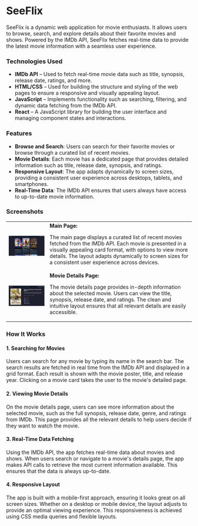 <h1>SeeFlix</h1>

<p>SeeFlix is a dynamic web application for movie enthusiasts. It allows users to browse, search, and explore details about their favorite movies and shows. Powered by the IMDb API, SeeFlix fetches real-time data to provide the latest movie information with a seamless user experience.</p>

<h3>Technologies Used</h3>
<ul>
  <li><strong>IMDb API</strong> – Used to fetch real-time movie data such as title, synopsis, release date, ratings, and more.</li>
  <li><strong>HTML/CSS</strong> – Used for building the structure and styling of the web pages to ensure a responsive and visually appealing layout.</li>
  <li><strong>JavaScript</strong> – Implements functionality such as searching, filtering, and dynamic data fetching from the IMDb API.</li>
  <li><strong>React</strong> – A JavaScript library for building the user interface and managing component states and interactions.</li>
</ul>

<h3>Features</h3>
<ul>
  <li><strong>Browse and Search</strong>: Users can search for their favorite movies or browse through a curated list of recent movies.</li>
  <li><strong>Movie Details</strong>: Each movie has a dedicated page that provides detailed information such as title, release date, synopsis, and ratings.</li>
  <li><strong>Responsive Layout</strong>: The app adapts dynamically to screen sizes, providing a consistent user experience across desktops, tablets, and smartphones.</li>
  <li><strong>Real-Time Data</strong>: The IMDb API ensures that users always have access to up-to-date movie information.</li>
</ul>

<h3>Screenshots</h3>

<table>
  <tr>
    <td>
      <img src="src/assets/screenshots/seeflix1.png" alt="Main Page" width="555">
    </td>
    <td>
      <b>Main Page:</b>
      <p>
        The main page displays a curated list of recent movies fetched from the IMDb API. Each movie is presented in a visually appealing card format, with options to view more details. The layout adapts dynamically to screen sizes for a consistent user experience across devices.
      </p>
    </td>
  </tr>
  <tr>
    <td>
      <img src="src/assets/screenshots/seeflix2.png" alt="Movie Details Page" width="555">
    </td>
    <td>
      <b>Movie Details Page:</b>
      <p>
        The movie details page provides in-depth information about the selected movie. Users can view the title, synopsis, release date, and ratings. The clean and intuitive layout ensures that all relevant details are easily accessible.
      </p>
    </td>
  </tr>
</table>

<h3>How It Works</h3>

<h4>1. Searching for Movies</h4>
<p>Users can search for any movie by typing its name in the search bar. The search results are fetched in real time from the IMDb API and displayed in a grid format. Each result is shown with the movie poster, title, and release year. Clicking on a movie card takes the user to the movie's detailed page.</p>

<h4>2. Viewing Movie Details</h4>
<p>On the movie details page, users can see more information about the selected movie, such as the full synopsis, release date, genre, and ratings from IMDb. This page provides all the relevant details to help users decide if they want to watch the movie.</p>

<h4>3. Real-Time Data Fetching</h4>
<p>Using the IMDb API, the app fetches real-time data about movies and shows. When users search or navigate to a movie's details page, the app makes API calls to retrieve the most current information available. This ensures that the data is always up-to-date.</p>

<h4>4. Responsive Layout</h4>
<p>The app is built with a mobile-first approach, ensuring it looks great on all screen sizes. Whether on a desktop or mobile device, the layout adjusts to provide an optimal viewing experience. This responsiveness is achieved using CSS media queries and flexible layouts.</p>

